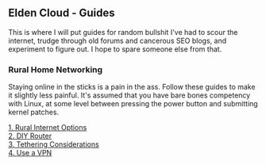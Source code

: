 ## Elden Cloud - Guides
This is where I will put guides for random bullshit I've had to scour the
internet, trudge through old forums and cancerous SEO blogs, and experiment to
figure out. I hope to spare someone else from that.

### Rural Home Networking
Staying online in the sticks is a pain in the ass. Follow these guides to make
it slightly less painful. It's assumed that you have bare bones competency with
Linux, at some level between pressing the power button and submitting kernel
patches.

[1. Rural Internet Options](/guides/rural-networking/1-rural-internet.html)<br/>
[2. DIY Router](/guides/rural-networking/2-diy-router.html)</br>
[3. Tethering Considerations](/guides/rural-networking/3-tethering.html)</br>
[4. Use a VPN](/guides/rural-networking/4-tethering-vpn.html)</br>

